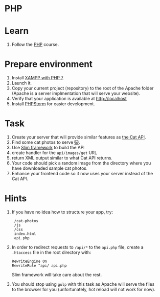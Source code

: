 # PHP

# Learn

1. Follow the [PHP](https://www.codecademy.com/learn/php) course.

# Prepare environment
1. Install [XAMPP with PHP 7](https://www.apachefriends.org/download.html)
1. Launch it.
1. Copy your current project (repository) to the root of the Apache folder (Apache is a server implmentation that will serve your website).
1. Verify that your application is available at [http://localhost](http://localhost)
1. Install [PHPStorm](https://www.jetbrains.com/phpstorm/) for easier development.

# Task

1. Create your server that will provide similar features as [the Cat API](http://thecatapi.com/).
1. Find some cat photos to serve [😺](https://github.com/maxogden/cats).
1. Use [Slim framework](http://www.slimframework.com/) to build the API 
 1. create handler for the `api/images/get` URL 
 1. return XML output similar to what Cat API returns.
1. Your code should pick a random image from the directory where you have downloaded sample cat photos.
1. Enhance your frontend code so it now uses your server instead of the Cat API.

# Hints

1. If you have no idea how to structure your app, try:
    ```
     /cat-photos
     /js
     /css
     index.html
     api.php
    ```
   
1. In order to redirect requests to `/api/*` to the `api.php` file, create a `.htaccess` file in the root directory with:
   ```
   RewriteEngine On
   RewriteRule ^api/ api.php
   ```
   Slim framework will take care about the rest.

1. You should stop using `gulp` with this task as Apache will serve the files to the browser for you (unfortunately, hot reload will not work for now).
